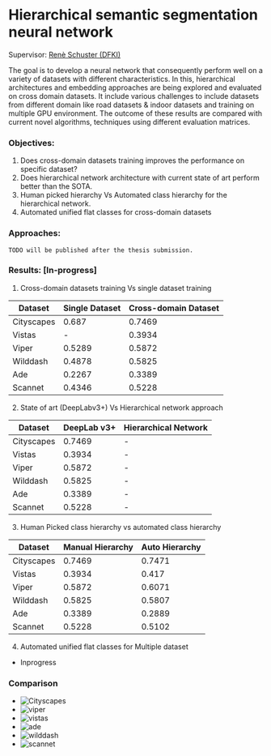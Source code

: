 # Hierarchical semantic segmentation neural network 

Supervisor: [Renè Schuster (DFKI)](https://av.dfki.de/members/schuster/)

The goal is to develop a neural network that consequently perform well on a variety of datasets with
different characteristics. In this, hierarchical architectures and embedding approaches are being
explored and evaluated on cross domain datasets. It include various challenges to include datasets from
different domain like road datasets & indoor datasets and training on multiple GPU environment. The
outcome of these results are compared with current novel algorithms, techniques using different
evaluation matrices.

### Objectives:

  1. Does cross-domain datasets training improves the performance on specific dataset?
  2. Does hierarchical network architecture with current state of art perform better than the SOTA.
  3. Human picked hierarchy Vs Automated class hierarchy for the hierarchical network. 
  4. Automated unified flat classes for cross-domain datasets
 
 ### Approaches:
 
   ```TODO will be published after the thesis submission.```
   
  
  
 ### Results: [In-progress]
 
  1. Cross-domain datasets training Vs single dataset training
  
  
| Dataset | Single Dataset  | Cross-domain Dataset |
| ------------- | ------------- | ------------- |
| Cityscapes  | 0.687  | 0.7469  |
| Vistas  | -  | 0.3934  |
| Viper  | 0.5289  | 0.5872  |
| Wilddash  | 0.4878  | 0.5825  |
| Ade  | 0.2267  | 0.3389  |
| Scannet  | 0.4346  | 0.5228  |
  
  2. State of art (DeepLabv3+) Vs Hierarchical network approach 
  
 | Dataset | DeepLab v3+  | Hierarchical Network |
| ------------- | ------------- | ------------- |
| Cityscapes| 0.7469  | - |
| Vistas | 0.3934  | - |
| Viper | 0.5872  | - |
| Wilddash | 0.5825  | - |
| Ade | 0.3389  | - |
| Scannet | 0.5228  | -|

3. Human Picked class hierarchy vs automated class hierarchy

| Dataset | Manual Hierarchy  | Auto Hierarchy |
| ------------- | ------------- | ------------- |
| Cityscapes| 0.7469  | 0.7471 |
| Vistas | 0.3934  | 0.417 |
| Viper | 0.5872  | 0.6071|
| Wilddash | 0.5825  | 0.5807 |
| Ade | 0.3389  | 0.2889 |
| Scannet | 0.5228  | 0.5102|

4. Automated unified flat classes for Multiple dataset 
  - Inprogress
  
### Comparison 

  - ![Cityscapes][unified_cityscapes]
  - ![viper][unified_viper]
  - ![vistas][unified_vistas]
  - ![ade][unified_ade]
  - ![wilddash][unified_wilddash]
  - ![scannet][unified_scannet]
  
[unified_cityscapes]: docs/unified_cityscapes.png
[unified_viper]: docs/unified_viper.png
[unified_vistas]: docs/unified_vistas.png
[unified_ade]: docs/unified_ade.png
[unified_wilddash]: docs/unified_wilddash.png
[unified_scannet]: docs/unified_scannet.png
